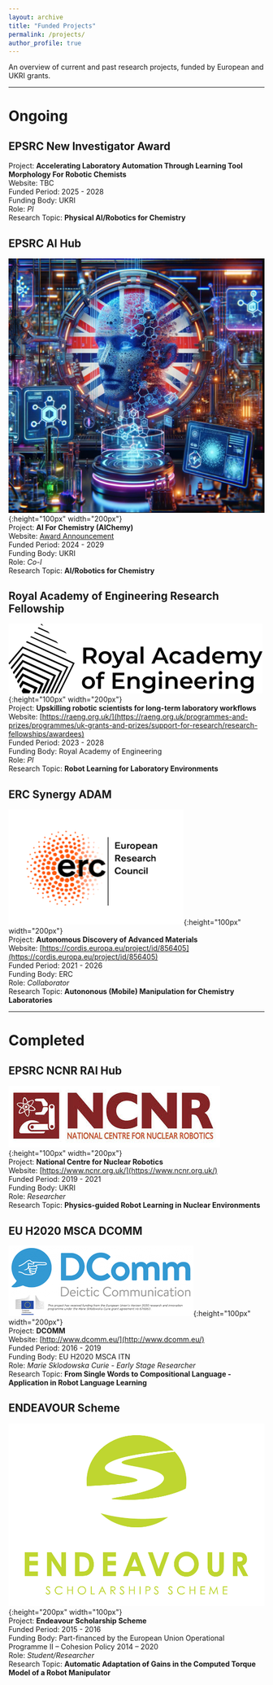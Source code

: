 ```yaml
---
layout: archive
title: "Funded Projects"
permalink: /projects/
author_profile: true
---
```


An overview of current and past research projects, funded by European and UKRI grants.  

------

# Ongoing 
## **EPSRC New Investigator Award**

Project: __Accelerating Laboratory Automation Through Learning Tool Morphology For Robotic Chemists__  
Website: TBC    
Funded Period: 2025 - 2028   
Funding Body: UKRI   
Role: _PI_   
Research Topic: __Physical AI/Robotics for Chemistry__       

## **EPSRC AI Hub**

![](/images/aichemy.jpeg){:height="100px" width="200px"}  
Project: __AI For Chemistry (AIChemy)__  
Website: [Award Announcement](https://www.ukri.org/news/100m-boost-in-ai-research-will-propel-transformative-innovations/)  
Funded Period: 2024 - 2029   
Funding Body: UKRI   
Role: _Co-I_   
Research Topic: __AI/Robotics for Chemistry__       

## **Royal Academy of Engineering Research Fellowship**

![](/images/raeng.png){:height="100px" width="200px"}  
Project: __Upskilling robotic scientists for long-term laboratory workflows__  
Website: [https://raeng.org.uk/](https://raeng.org.uk/programmes-and-prizes/programmes/uk-grants-and-prizes/support-for-research/research-fellowships/awardees)  
Funded Period: 2023 - 2028   
Funding Body: Royal Academy of Engineering   
Role: _PI_   
Research Topic: __Robot Learning for Laboratory Environments__      

## **ERC Synergy ADAM**

![](/images/erc.png){:height="100px" width="200px"}  
Project: __Autonomous Discovery of Advanced Materials__  
Website: [https://cordis.europa.eu/project/id/856405](https://cordis.europa.eu/project/id/856405)  
Funded Period: 2021 - 2026   
Funding Body: ERC   
Role: _Collaborator_   
Research Topic: __Autononous (Mobile) Manipulation for Chemistry Laboratories__      

------

# Completed  

## **EPSRC NCNR RAI Hub**

![](/images/ncnr.jpeg){:height="100px" width="200px"}  
Project: __National Centre for Nuclear Robotics__  
Website: [https://www.ncnr.org.uk/](https://www.ncnr.org.uk/)  
Funded Period: 2019 - 2021   
Funding Body: UKRI   
Role: _Researcher_   
Research Topic: __Physics-guided Robot Learning in Nuclear Environments__      

## **EU H2020 MSCA DCOMM**


![](/images/dcommlogo.png){:height="100px" width="200px"}  
Project: __DCOMM__   
Website: [http://www.dcomm.eu/](http://www.dcomm.eu/)  
Funded Period: 2016 - 2019   
Funding Body: EU H2020 MSCA ITN  
Role: _Marie Sklodowska Curie - Early Stage Researcher_  
Research Topic: __From Single Words to Compositional Language - Application in Robot Language Learning__


## **ENDEAVOUR Scheme**

![](/images/Endeavour_logo.jpg){:height="200px" width="100px"}  
Project: __Endeavour Scholarship Scheme__   
Funded Period: 2015 - 2016   
Funding Body: Part-financed by the European Union Operational Programme II – Cohesion Policy 2014 – 2020   
Role: _Student/Researcher_   
Research Topic: __Automatic Adaptation of Gains in the Computed Torque Model of a Robot Manipulator__ 


